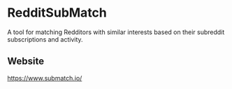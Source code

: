 # RedditSubMatch

A tool for matching Redditors with similar interests based on their subreddit subscriptions and activity.

## Website

https://www.submatch.io/
